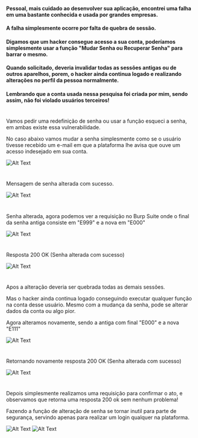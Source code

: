 #### Pessoal, mais cuidado ao desenvolver sua aplicação, encontrei uma falha em uma bastante conhecida e usada por grandes empresas.


#### A falha simplesmente ocorre por falta de quebra de sessão. 
#### Digamos que um hacker consegue acesso a sua conta, poderíamos simplesmente usar a função "Mudar Senha ou Recuperar Senha" para barrar o mesmo. 
#### Quando solicitado, deveria invalidar todas as sessões antigas ou de outros aparelhos, porem, o hacker ainda continua logado e  realizando alterações no perfil da pessoa normalmente. 


#### Lembrando que a conta usada nessa pesquisa foi criada por mim, sendo assim, não foi violado usuários terceiros!
#  


Vamos pedir uma redefinição de senha ou usar a função esqueci a senha, em ambas existe essa vulnerabilidade.




No caso abaixo vamos mudar a senha simplesmente como se o usuário tivesse recebido um e-mail em que a plataforma lhe avisa que ouve um acesso indesejado em sua conta.




![Alt Text](https://github.com/giovane999/Insufficient-Session-Expiration/blob/master/Formulario_Altera_Senha.PNG)


#






Mensagem de senha alterada com sucesso.






![Alt Text](https://github.com/giovane999/Insufficient-Session-Expiration/blob/master/Senha_Alterada.PNG)


#






Senha alterada, agora podemos ver a requisição no Burp Suite onde o final da senha antiga consiste em "E999" e a nova em "E000" 


![Alt Text](https://github.com/giovane999/Insufficient-Session-Expiration/blob/master/Burp_Senha_Alterada.PNG)






#






Resposta 200 OK (Senha alterada com sucesso)


![Alt Text](https://github.com/giovane999/Insufficient-Session-Expiration/blob/master/Burp_Senha_Alterada_200_OK.PNG)






# 






Apos a alteração deveria ser quebrada todas as demais sessões. 


Mas o hacker ainda continua logado conseguindo executar qualquer função na conta desse usuário. Mesmo com a mudança da senha, pode se alterar dados da conta ou algo pior.


Agora alteramos novamente, sendo a antiga com final "E000" e a nova "E111"




![Alt Text](https://github.com/giovane999/Insufficient-Session-Expiration/blob/master/Burp_Repeater_Request_Senha.PNG)






#






Retornando novamente resposta 200 OK (Senha alterada com sucesso)
 
![Alt Text](https://github.com/giovane999/Insufficient-Session-Expiration/blob/master/Burp_Repeater_Request_Senha_200_OK.PNG)






#






Depois simplesmente realizamos uma requisição para confirmar o ato, e observamos que retorna uma resposta 200 ok sem nenhum problema!


Fazendo a função de alteração de senha se tornar inutil para parte de segurança, servindo apenas para realizar um login qualquer na plataforma.

![Alt Text](https://github.com/giovane999/Insufficient-Session-Expiration/blob/master/Burp_Repeater_Request_User.PNG)
![Alt Text](https://github.com/giovane999/Insufficient-Session-Expiration/blob/master/Burp_Repeater_200_Ok.PNG)
